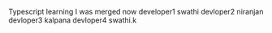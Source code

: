 Typescript learning
I was merged now
developer1 swathi
devloper2 niranjan
devloper3 kalpana
devloper4 swathi.k
